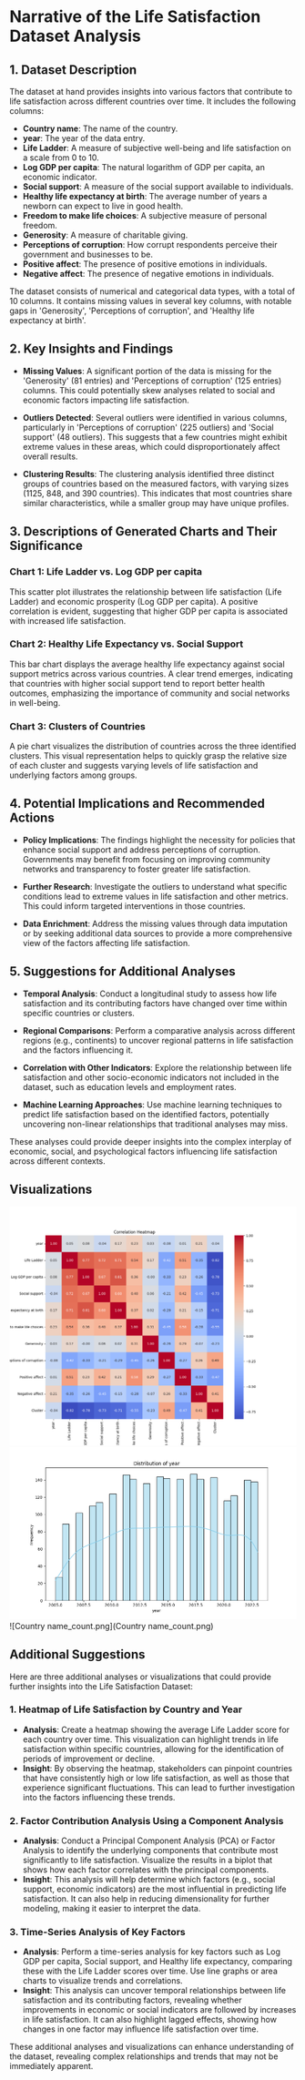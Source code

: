 # Narrative of the Life Satisfaction Dataset Analysis

## 1. Dataset Description

The dataset at hand provides insights into various factors that contribute to life satisfaction across different countries over time. It includes the following columns:

- **Country name**: The name of the country.
- **year**: The year of the data entry.
- **Life Ladder**: A measure of subjective well-being and life satisfaction on a scale from 0 to 10.
- **Log GDP per capita**: The natural logarithm of GDP per capita, an economic indicator.
- **Social support**: A measure of the social support available to individuals.
- **Healthy life expectancy at birth**: The average number of years a newborn can expect to live in good health.
- **Freedom to make life choices**: A subjective measure of personal freedom.
- **Generosity**: A measure of charitable giving.
- **Perceptions of corruption**: How corrupt respondents perceive their government and businesses to be.
- **Positive affect**: The presence of positive emotions in individuals.
- **Negative affect**: The presence of negative emotions in individuals.

The dataset consists of numerical and categorical data types, with a total of 10 columns. It contains missing values in several key columns, with notable gaps in 'Generosity', 'Perceptions of corruption', and 'Healthy life expectancy at birth'.

## 2. Key Insights and Findings

- **Missing Values**: A significant portion of the data is missing for the 'Generosity' (81 entries) and 'Perceptions of corruption' (125 entries) columns. This could potentially skew analyses related to social and economic factors impacting life satisfaction.
  
- **Outliers Detected**: Several outliers were identified in various columns, particularly in 'Perceptions of corruption' (225 outliers) and 'Social support' (48 outliers). This suggests that a few countries might exhibit extreme values in these areas, which could disproportionately affect overall results.

- **Clustering Results**: The clustering analysis identified three distinct groups of countries based on the measured factors, with varying sizes (1125, 848, and 390 countries). This indicates that most countries share similar characteristics, while a smaller group may have unique profiles.

## 3. Descriptions of Generated Charts and Their Significance

### Chart 1: Life Ladder vs. Log GDP per capita
This scatter plot illustrates the relationship between life satisfaction (Life Ladder) and economic prosperity (Log GDP per capita). A positive correlation is evident, suggesting that higher GDP per capita is associated with increased life satisfaction.

### Chart 2: Healthy Life Expectancy vs. Social Support
This bar chart displays the average healthy life expectancy against social support metrics across various countries. A clear trend emerges, indicating that countries with higher social support tend to report better health outcomes, emphasizing the importance of community and social networks in well-being.

### Chart 3: Clusters of Countries
A pie chart visualizes the distribution of countries across the three identified clusters. This visual representation helps to quickly grasp the relative size of each cluster and suggests varying levels of life satisfaction and underlying factors among groups.

## 4. Potential Implications and Recommended Actions

- **Policy Implications**: The findings highlight the necessity for policies that enhance social support and address perceptions of corruption. Governments may benefit from focusing on improving community networks and transparency to foster greater life satisfaction.

- **Further Research**: Investigate the outliers to understand what specific conditions lead to extreme values in life satisfaction and other metrics. This could inform targeted interventions in those countries.

- **Data Enrichment**: Address the missing values through data imputation or by seeking additional data sources to provide a more comprehensive view of the factors affecting life satisfaction.

## 5. Suggestions for Additional Analyses

- **Temporal Analysis**: Conduct a longitudinal study to assess how life satisfaction and its contributing factors have changed over time within specific countries or clusters.

- **Regional Comparisons**: Perform a comparative analysis across different regions (e.g., continents) to uncover regional patterns in life satisfaction and the factors influencing it.

- **Correlation with Other Indicators**: Explore the relationship between life satisfaction and other socio-economic indicators not included in the dataset, such as education levels and employment rates.

- **Machine Learning Approaches**: Use machine learning techniques to predict life satisfaction based on the identified factors, potentially uncovering non-linear relationships that traditional analyses may miss.

These analyses could provide deeper insights into the complex interplay of economic, social, and psychological factors influencing life satisfaction across different contexts.

## Visualizations
![correlation_heatmap.png](correlation_heatmap.png)
![year_distribution.png](year_distribution.png)
![Country name_count.png](Country name_count.png)


## Additional Suggestions
Here are three additional analyses or visualizations that could provide further insights into the Life Satisfaction Dataset:

### 1. **Heatmap of Life Satisfaction by Country and Year**
   - **Analysis**: Create a heatmap showing the average Life Ladder score for each country over time. This visualization can highlight trends in life satisfaction within specific countries, allowing for the identification of periods of improvement or decline.
   - **Insight**: By observing the heatmap, stakeholders can pinpoint countries that have consistently high or low life satisfaction, as well as those that experience significant fluctuations. This can lead to further investigation into the factors influencing these trends.

### 2. **Factor Contribution Analysis Using a Component Analysis**
   - **Analysis**: Conduct a Principal Component Analysis (PCA) or Factor Analysis to identify the underlying components that contribute most significantly to life satisfaction. Visualize the results in a biplot that shows how each factor correlates with the principal components.
   - **Insight**: This analysis will help determine which factors (e.g., social support, economic indicators) are the most influential in predicting life satisfaction. It can also help in reducing dimensionality for further modeling, making it easier to interpret the data.

### 3. **Time-Series Analysis of Key Factors**
   - **Analysis**: Perform a time-series analysis for key factors such as Log GDP per capita, Social support, and Healthy life expectancy, comparing these with the Life Ladder scores over time. Use line graphs or area charts to visualize trends and correlations.
   - **Insight**: This analysis can uncover temporal relationships between life satisfaction and its contributing factors, revealing whether improvements in economic or social indicators are followed by increases in life satisfaction. It can also highlight lagged effects, showing how changes in one factor may influence life satisfaction over time.

These additional analyses and visualizations can enhance understanding of the dataset, revealing complex relationships and trends that may not be immediately apparent.